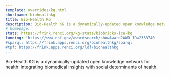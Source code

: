 ```yaml
---
template: overrides/kg.html
shortname: biohealthkg
title: Bio-Health KG
description: Bio-Health KG is a dynamically-updated open knowledge network for health, integrating biomedical insights with social determinants of health.
# homepage: 
stats: https://frink.renci.org/kg-stats/biobricks-ice-kg
funding: 'https://www.nsf.gov/awardsearch/showAward?AWD_ID=2333740
#sparql: https://frink.apps.renci.org/biohealthkg/sparql
#tpf: https://frink.apps.renci.org/ldf/biohealthkg
---
```

Bio-Health KG is a dynamically-updated open knowledge network for health: integrating biomedical insights with social determinants of health.

